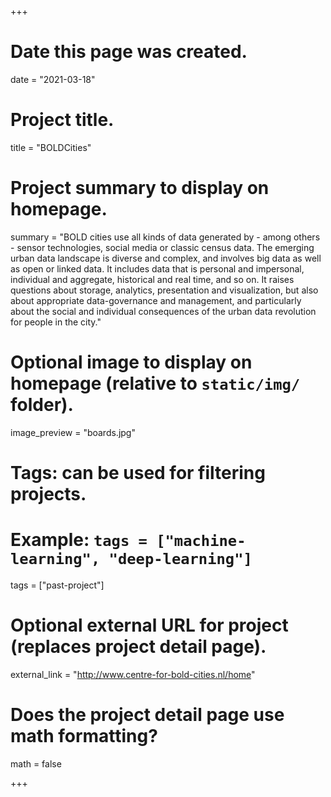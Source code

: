 +++
# Date this page was created.
date = "2021-03-18"

# Project title.
title = "BOLDCities"

# Project summary to display on homepage.
summary = "BOLD cities use all kinds of data generated by - among others - sensor technologies, social media or classic census data. The emerging urban data landscape is diverse and complex, and involves big data as well as open or linked data. It includes data that is personal and impersonal, individual and aggregate, historical and real time, and so on. It raises questions about storage, analytics, presentation and visualization, but also about appropriate data-governance and management, and particularly about the social and individual consequences of the urban data revolution for people in the city."

# Optional image to display on homepage (relative to `static/img/` folder).
image_preview = "boards.jpg"

# Tags: can be used for filtering projects.
# Example: `tags = ["machine-learning", "deep-learning"]`
tags = ["past-project"]

# Optional external URL for project (replaces project detail page).
external_link = "http://www.centre-for-bold-cities.nl/home"

# Does the project detail page use math formatting?
math = false

+++

